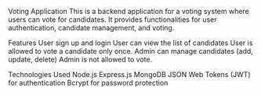 Voting Application
This is a backend application for a voting system where users can vote for candidates. It provides functionalities for user authentication, candidate management, and voting.

Features
User sign up and login
User can view the list of candidates
User is allowed to vote a candidate only once.
Admin can manage candidates (add, update, delete)
Admin is not allowed to vote.

Technologies Used
Node.js
Express.js
MongoDB
JSON Web Tokens (JWT) for authentication
Bcrypt for password protection
